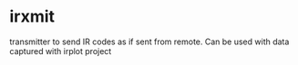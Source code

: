 # irxmit
transmitter to send IR codes as if sent from remote. Can be used with data captured with irplot project
